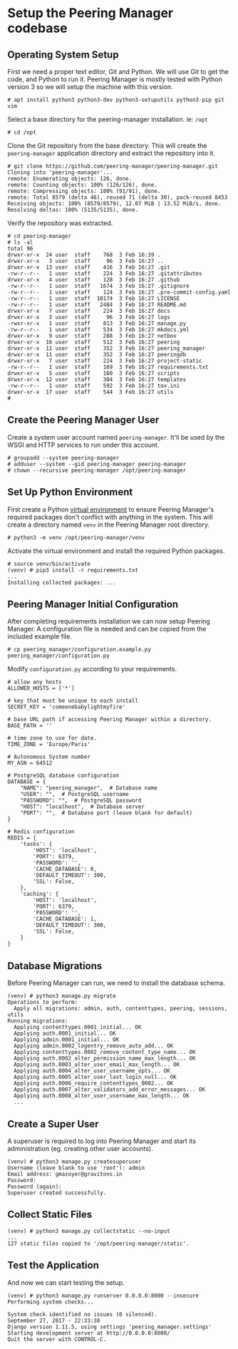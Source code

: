 # Setup the Peering Manager codebase

## Operating System Setup

First we need a proper text editor, Git and Python.
We will use Git to get the code, and Python to run it.
Peering Manager is mostly tested with Python version 3 so we will setup the
machine with this version.

```no-highlight
# apt install python3 python3-dev python3-setuputils python3-pip git vim
```

Select a base directory for the peering-manager installation.  ie: `/opt`

```no-highlight
# cd /opt
```

Clone the Git repository from the base directory.  This will create the
`peering-manager` application directory and extract the repository into it.

```no-highlight
# git clone https://github.com/peering-manager/peering-manager.git
Cloning into 'peering-manager'...
remote: Enumerating objects: 126, done.
remote: Counting objects: 100% (126/126), done.
remote: Compressing objects: 100% (91/91), done.
remote: Total 8579 (delta 46), reused 71 (delta 30), pack-reused 8453
Receiving objects: 100% (8579/8579), 12.07 MiB | 13.52 MiB/s, done.
Resolving deltas: 100% (5135/5135), done.
```

Verify the repository was extracted.

```no-highlight
# cd peering-manager
# ls -al
total 96
drwxr-xr-x  24 user  staff    768  3 Feb 16:39 .
drwxr-xr-x   3 user  staff     96  3 Feb 16:27 ..
drwxr-xr-x  13 user  staff    416  3 Feb 16:27 .git
-rw-r--r--   1 user  staff    224  3 Feb 16:27 .gitattributes
drwxr-xr-x   4 user  staff    128  3 Feb 16:27 .github
-rw-r--r--   1 user  staff   1674  3 Feb 16:27 .gitignore
-rw-r--r--   1 user  staff    124  3 Feb 16:27 .pre-commit-config.yaml
-rw-r--r--   1 user  staff  10174  3 Feb 16:27 LICENSE
-rw-r--r--   1 user  staff   2484  3 Feb 16:27 README.md
drwxr-xr-x   7 user  staff    224  3 Feb 16:27 docs
drwxr-xr-x   3 user  staff     96  3 Feb 16:27 logs
-rwxr-xr-x   1 user  staff    813  3 Feb 16:27 manage.py
-rw-r--r--   1 user  staff    534  3 Feb 16:27 mkdocs.yml
drwxr-xr-x   9 user  staff    288  3 Feb 16:27 netbox
drwxr-xr-x  16 user  staff    512  3 Feb 16:27 peering
drwxr-xr-x  11 user  staff    352  3 Feb 16:27 peering_manager
drwxr-xr-x  11 user  staff    352  3 Feb 16:27 peeringdb
drwxr-xr-x   7 user  staff    224  3 Feb 16:27 project-static
-rw-r--r--   1 user  staff    169  3 Feb 16:27 requirements.txt
drwxr-xr-x   5 user  staff    160  3 Feb 16:27 scripts
drwxr-xr-x  12 user  staff    384  3 Feb 16:27 templates
-rw-r--r--   1 user  staff    592  3 Feb 16:27 tox.ini
drwxr-xr-x  17 user  staff    544  3 Feb 16:27 utils
#
```

## Create the Peering Manager User

Create a system user account named `peering-manager`. It'll be used by the WSGI
and HTTP services to run under this account.
```no-highlight
# groupadd --system peering-manager
# adduser --system --gid peering-manager peering-manager
# chown --recursive peering-manager /opt/peering-manager
```

## Set Up Python Environment

First create a Python
[virtual environment](https://docs.python.org/3.6/tutorial/venv.html) to ensure
Peering Manager's required packages don't conflict with anything in the system.
This will create a directory named `venv` in the Peering Manager root
directory.

```no-highlight
# python3 -m venv /opt/peering-manager/venv
```

Activate the virtual environment and install the required Python packages.

```no-highlight
# source venv/bin/activate
(venv) # pip3 install -r requirements.txt
...
Installing collected packages: ...
```

## Peering Manager Initial Configuration

After completing requirements installation we can now setup Peering Manager.
A configuration file is needed and can be copied from the included example
file.
```no-highlight
# cp peering_manager/configuration.example.py peering_manager/configuration.py
```

Modify `configuration.py` according to your requirements.
```no-highlight
# allow any hosts
ALLOWED_HOSTS = ['*']

# key that must be unique to each install
SECRET_KEY = 'comeonebabylightmyfire'

# base URL path if accessing Peering Manager within a directory.
BASE_PATH = ''

# time zone to use for date.
TIME_ZONE = 'Europe/Paris'

# Autonomous System number
MY_ASN = 64512

# PostgreSQL database configuration
DATABASE = {
    "NAME": "peering_manager",  # Database name
    "USER": "",  # PostgreSQL username
    "PASSWORD": "",  # PostgreSQL password
    "HOST": "localhost",  # Database server
    "PORT": "",  # Database port (leave blank for default)
}

# Redis configuration
REDIS = {
    'tasks': {
        'HOST': 'localhost',
        'PORT': 6379,
        'PASSWORD': '',
        'CACHE_DATABASE': 0,
        'DEFAULT_TIMEOUT': 300,
        'SSL': False,
    },
    'caching': {
        'HOST': 'localhost',
        'PORT': 6379,
        'PASSWORD': '',
        'CACHE_DATABASE': 1,
        'DEFAULT_TIMEOUT': 300,
        'SSL': False,
    }
}
```

## Database Migrations

Before Peering Manager can run, we need to install the database schema.
```no-highlight
(venv) # python3 manage.py migrate
Operations to perform:
  Apply all migrations: admin, auth, contenttypes, peering, sessions, utils
Running migrations:
  Applying contenttypes.0001_initial... OK
  Applying auth.0001_initial... OK
  Applying admin.0001_initial... OK
  Applying admin.0002_logentry_remove_auto_add... OK
  Applying contenttypes.0002_remove_content_type_name... OK
  Applying auth.0002_alter_permission_name_max_length... OK
  Applying auth.0003_alter_user_email_max_length... OK
  Applying auth.0004_alter_user_username_opts... OK
  Applying auth.0005_alter_user_last_login_null... OK
  Applying auth.0006_require_contenttypes_0002... OK
  Applying auth.0007_alter_validators_add_error_messages... OK
  Applying auth.0008_alter_user_username_max_length... OK
  ...
```

## Create a Super User

A superuser is required to log into Peering Manager and start its
administration (eg. creating other user accounts).
```no-highlight
(venv) # python3 manage.py createsuperuser
Username (leave blank to use 'root'): admin
Email address: gmazoyer@gravitons.in
Password:
Password (again):
Superuser created successfully.
```

## Collect Static Files

```no-highlight
(venv) # python3 manage.py collectstatic --no-input
...
127 static files copied to '/opt/peering-manager/static'.
```

## Test the Application

And now we can start testing the setup.
```no-highlight
(venv) # python3 manage.py runserver 0.0.0.0:8000 --insecure
Performing system checks...

System check identified no issues (0 silenced).
September 27, 2017 - 22:33:30
Django version 1.11.5, using settings 'peering_manager.settings'
Starting development server at http://0.0.0.0:8000/
Quit the server with CONTROL-C.
```
